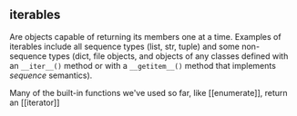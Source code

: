 ## iterables
Are objects capable of returning its members one at a time.
Examples of iterables include all sequence types (list, str, tuple) and some non-sequence types (dict, file objects, and objects of any classes defined with an `__iter__()` method or with a `__getitem__()` method that implements *sequence* semantics).

Many of the built-in functions we've used so far, like [[enumerate]], return an [[iterator]]